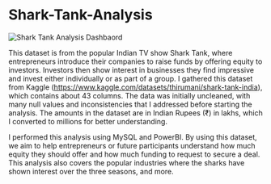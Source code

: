 # Shark-Tank-Analysis

![Shark Tank Analysis Dashbaord](https://github.com/Santosh-Jayaswal/Shark-Tank-Analysis/assets/17638311/04dbd62c-c578-479d-b5b3-65607c2844c8)


This dataset is from the popular Indian TV show Shark Tank, where entrepreneurs introduce their companies to raise funds by offering equity to investors. Investors then show interest in businesses they find impressive and invest either individually or as part of a group. I gathered this dataset from Kaggle (https://www.kaggle.com/datasets/thirumani/shark-tank-india), which contains about 43 columns. The data was initially uncleaned, with many null values and inconsistencies that I addressed before starting the analysis. The amounts in the dataset are in Indian Rupees (₹) in lakhs, which I converted to millions for better understanding.

I performed this analysis using MySQL and PowerBI. By using this dataset, we aim to help entrepreneurs or future participants understand how much equity they should offer and how much funding to request to secure a deal. This analysis also covers the popular industries where the sharks have shown interest over the three seasons, and more.
